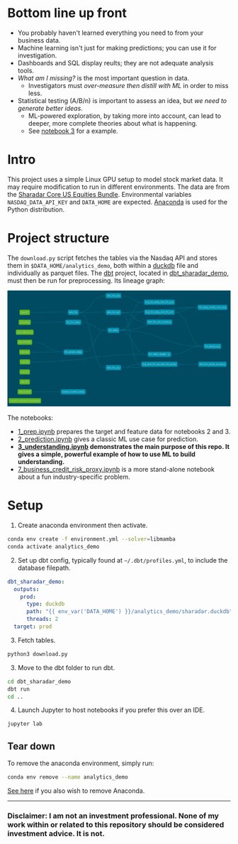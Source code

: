 # Bottom line up front
- You probably haven't learned everything you need to from your business data.
- Machine learning isn't just for making predictions; you can use it for investigation.
- Dashboards and SQL display reults; they are not adequate analysis tools.
- *What am I missing?* is the most important question in data.
  - Investigators must *over-measure then distill with ML* in order to miss less.
- Statistical testing (A/B/n) is important to assess an idea, but *we need to generate better ideas*.
  - ML-powered exploration, by taking more into account, can lead to deeper, more complete theories about what is happening.
  - See [notebook 3](./3_understanding.ipynb) for a example.

# Intro
This project uses a simple Linux GPU setup to model stock market data. It may require modification to run in different environments. The data are from the [Sharadar Core US Equities Bundle](https://data.nasdaq.com/databases/SFA). Environmental variables `NASDAQ_DATA_API_KEY` and `DATA_HOME` are expected. [Anaconda](https://www.anaconda.com/download) is used for the Python distribution.

# Project structure
The `download.py` script fetches the tables via the Nasdaq API and stores them in `$DATA_HOME/analytics_demo`, both within a [duckdb](https://www.duckdb.org) file and individually as parquet files. The [dbt](https://www.getdbt.com) project, located in [dbt_sharadar_demo](./dbt_sharadar_demo), must then be run for preprocessing. Its lineage graph:

<img src="./images/dbt_lineage.png" alt="dbt lineage graph" width="1000"/>

The notebooks:
- [1_prep.ipynb](./1_prep.ipynb) prepares the target and feature data for notebooks 2 and 3.
- [2_prediction.ipynb](./2_prediction.ipynb) gives a classic ML use case for prediction.
- **[3_understanding.ipynb](./3_understanding.ipynb) demonstrates the main purpose of this repo. It gives a simple, powerful example of how to use ML to build understanding.**
- [7_business_credit_risk_proxy.ipynb](7_business_credit_risk_proxy.ipynb) is a more stand-alone notebook about a fun industry-specific problem.

# Setup
1. Create anaconda environment then activate.
```bash
conda env create -f environment.yml --solver=libmamba
conda activate analytics_demo
```
2. Set up dbt config, typically found at `~/.dbt/profiles.yml`, to include the database filepath.
```yaml
dbt_sharadar_demo:
  outputs:
    prod:
      type: duckdb
      path: "{{ env_var('DATA_HOME') }}/analytics_demo/sharadar.duckdb"
      threads: 2
  target: prod
```
3. Fetch tables.
```python
python3 download.py
```
3. Move to the dbt folder to run dbt.
```bash
cd dbt_sharadar_demo
dbt run
cd ..
```
4. Launch Jupyter to host notebooks if you prefer this over an IDE.
```python
jupyter lab
```

## Tear down

To remove the anaconda environment, simply run:
```bash
conda env remove --name analytics_demo
```

[See here](https://docs.anaconda.com/anaconda/install/uninstall/) if you also wish to remove Anaconda.

---

### Disclaimer: **I am not an investment professional. None of my work within or related to this repository should be considered investment advice. It is not.**
